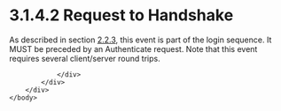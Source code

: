 <html dir="LTR" xmlns:mshelp="http://msdn.microsoft.com/mshelp" xmlns:ddue="http://ddue.schemas.microsoft.com/authoring/2003/5" xmlns:xlink="http://www.w3.org/1999/xlink" xmlns:tool="http://www.microsoft.com/tooltip">
    <head>
        <meta http-equiv="Content-Type" content="text/html; CHARSET=utf-8"></meta>
        <meta name="save" content="history"></meta>
        <title>3.1.4.2 Request to Handshake</title>
        <xml>
            <mshelp:toctitle title="3.1.4.2 Request to Handshake"></mshelp:toctitle>
            <mshelp:rltitle title="[MS-SSAS8]: Request to Handshake"></mshelp:rltitle>
            <mshelp:keyword index="A" term="01750bc8-7469-407e-824c-e8d41b453a63"></mshelp:keyword>
            <mshelp:attr name="DCSext.ContentType" value="open specification"></mshelp:attr>
            <mshelp:attr name="AssetID" value="01750bc8-7469-407e-824c-e8d41b453a63"></mshelp:attr>
            <mshelp:attr name="TopicType" value="kbRef"></mshelp:attr>
            <mshelp:attr name="DCSext.Title" value="[MS-SSAS8]: Request to Handshake" />
        </xml>
    </head>
    <body>
        <div id="header">
            <h1 class="heading">3.1.4.2 Request to Handshake</h1>
        </div>
        <div id="mainSection">
            <div id="mainBody">
                <div id="allHistory" class="saveHistory"></div>
                <div id="sectionSection0" class="section" name="collapseableSection">
                    

<p>As described in section <a href="923d81b0-f7c6-448b-adcb-45e373e8251e.md">2.2.3</a>, this event is part
of the login sequence. It MUST be preceded by an Authenticate request. Note
that this event requires several client/server round trips.</p>


                </div>
            </div>
        </div>
    </body>
</html>